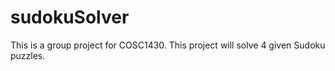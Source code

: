 # sudokuSolver
This is a group project for COSC1430. This project will solve 4 given Sudoku puzzles. 
